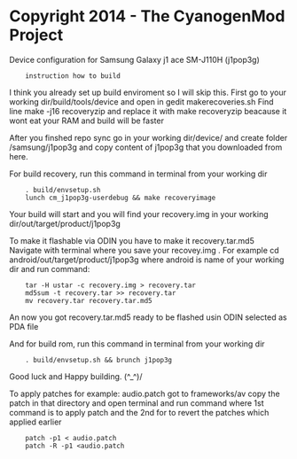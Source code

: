 Copyright 2014 - The CyanogenMod Project
===================================

Device configuration for Samsung Galaxy j1 ace SM-J110H (j1pop3g)

		instruction how to build

I think you already set up build enviroment so I will skip this.
First go to your working dir/build/tools/device and open in gedit makerecoveries.sh
Find line 
		make -j16 recoveryzip
and replace it with
		make recoveryzip
beacause it wont eat your RAM and build will be faster


After you finshed repo sync go in your working dir/device/
and create folder /samsung/j1pop3g and copy content of j1pop3g
that you downloaded from here.

For build recovery, run this command in terminal from your working dir 

		. build/envsetup.sh
		lunch cm_j1pop3g-userdebug && make recoveryimage

Your build will start and you will find your recovery.img in your working dir/out/target/product/j1pop3g

To make it flashable via ODIN you have to make it recovery.tar.md5
Navigate with terminal where you save your recovey.img .
For example cd android/out/target/product/j1pop3g
where android is name of your working dir
and run command:

		tar -H ustar -c recovery.img > recovery.tar
		md5sum -t recovery.tar >> recovery.tar
		mv recovery.tar recovery.tar.md5
        
An now you got recovery.tar.md5 ready to be flashed usin ODIN selected as PDA file

And for build rom, run this command in terminal from your working dir 

		. build/envsetup.sh && brunch j1pop3g

Good luck and Happy building. (^_^)/



To apply patches 
for example:  audio.patch
 got to frameworks/av  copy the patch in that directory and open 
terminal and run command 
where 1st command is to apply patch and 
the 2nd for to revert the patches which applied earlier

		patch -p1 < audio.patch
		patch -R -p1 <audio.patch
